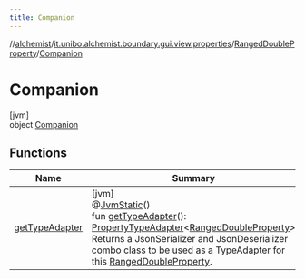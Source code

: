```yaml
---
title: Companion
---
```

//[alchemist](../../../../index.html)/[it.unibo.alchemist.boundary.gui.view.properties](../../index.html)/[RangedDoubleProperty](../index.html)/[Companion](index.html)



# Companion



[jvm]\
object [Companion](index.html)



## Functions


| Name | Summary |
|---|---|
| [getTypeAdapter](get-type-adapter.html) | [jvm]<br>@[JvmStatic](https://kotlinlang.org/api/latest/jvm/stdlib/kotlin.jvm/-jvm-static/index.html)()<br>fun [getTypeAdapter](get-type-adapter.html)(): [PropertyTypeAdapter](../../-property-type-adapter/index.html)<[RangedDoubleProperty](../index.html)><br>Returns a JsonSerializer and JsonDeserializer combo class to be used as a TypeAdapter for this [RangedDoubleProperty](../index.html). |

